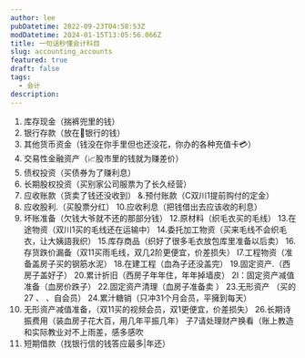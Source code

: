 ```yaml
---
author: lee
pubDatetime: 2022-09-23T04:58:53Z
modDatetime: 2024-01-15T13:05:56.066Z
title: 一句话秒懂会计科目
slug: accounting_accounts
featured: true
draft: false
tags:
  - 会计
description: 
---
```


1. 库存现金（揣裤兜里的钱）
2. 银行存款（放在🏦银行的钱）
3. 其他货币资金（钱没在你手里但也还没花，你办的各种充值卡💳）
4. 交易性金融资产（📈股市里的钱就为赚差价）
5. 债权投资（买债券为了赚利息）
6. 长期股权投资（买别家公司服票为了长久经营）
7. 应收账款（货卖了钱还没收到）
&.预付账款（C双川1提前购付的定金）
9. 应收股利.（买股票分红）
10.应收利息（把钱借出去应该收的利息）
11. 坏账准备（欠钱大爷就不还的那部分钱）
12.原材料（织毛衣买的毛线）
13.在途物资（双川1买的毛线还在运输中）
14.委托加工物资（买来毛线不会织毛衣，让大姨語我织）
15.库存商品（织好了很多毛衣放包库里准备以后卖）
16.存货跌价漏备（双11买雨毛线，双几2阶更便宜，价差损失）
I7.工程物资（准备盖房子买的钢筋水泥）
18.在建工程（血為子还没盖完）
19.固定资产.（西房子盖好子）
20.累计折旧（西房子年年住，年年掉墙皮）
2I：固定资产减值准备（血房价跌子）
22.固定资产清理（血房子准备卖 ）
23.无形资产 （买的27 、 、自会员）
24.累汁糖销（只冲31个月会员，平擁到每天）
25. 无形资产减值准备，（双11买的视频会员，双1更便宜，价差损失）
26.长期诗振费用（装血房子花大百，用几年平振几年）
子7请处理财产换看（账上教造和实际教业对不上雨差，感多感吹
28. 短期借款（找银行信的钱答应最多|年还）

